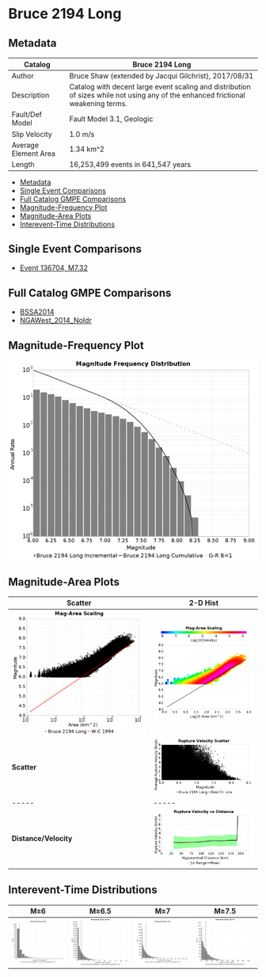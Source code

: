 # Bruce 2194 Long
## Metadata
| Catalog | Bruce 2194 Long |
|-----|-----|
| Author | Bruce Shaw (extended by Jacqui Gilchrist), 2017/08/31 |
| Description | Catalog with decent large event scaling and distribution of sizes while not using any of the enhanced frictional weakening terms. |
| Fault/Def Model | Fault Model 3.1, Geologic |
| Slip Velocity | 1.0 m/s |
| Average Element Area | 1.34 km^2 |
| Length | 16,253,499 events in 641,547 years |

* [Metadata](#metadata)
* [Single Event Comparisons](#single-event-comparisons)
* [Full Catalog GMPE Comparisons](#full-catalog-gmpe-comparisons)
* [Magnitude-Frequency Plot](#magnitude-frequency-plot)
* [Magnitude-Area Plots](#magnitude-area-plots)
* [Interevent-Time Distributions](#interevent-time-distributions)

## Single Event Comparisons
* [Event 136704, M7.32](event_136704/)

## Full Catalog GMPE Comparisons
* [BSSA2014](gmpe_bbp_comparisons_BSSA2014/)
* [NGAWest_2014_NoIdr](gmpe_bbp_comparisons_NGAWest_2014_NoIdr/)
## Magnitude-Frequency Plot
![MFD](resources/mfd.png)
## Magnitude-Area Plots
| Scatter | 2-D Hist |
|-----|-----|
| ![MFD Scatter](resources/mag_area.png) | ![MFD Hist](resources/mag_area_hist2D.png) |
| **Scatter** | ![Rupture Velocity Scatter](resources/rupture_velocity_scatter.png) |
|-----|-----|
| **Distance/Velocity** | ![Rupture Velocity vs Dist](resources/rupture_velocity_vs_dist.png) |
## Interevent-Time Distributions
| **M≥6** | **M≥6.5** | **M≥7** | **M≥7.5** |
|-----|-----|-----|-----|
| ![Interevent Times](resources/interevent_times_m6.png) | ![Interevent Times](resources/interevent_times_m6.5.png) | ![Interevent Times](resources/interevent_times_m7.png) | ![Interevent Times](resources/interevent_times_m7.5.png) |
